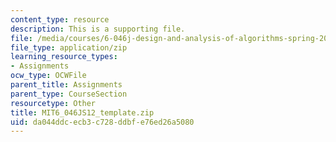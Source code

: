 ```yaml
---
content_type: resource
description: This is a supporting file.
file: /media/courses/6-046j-design-and-analysis-of-algorithms-spring-2012/da044ddcecb3c728ddbfe76ed26a5080_MIT6_046JS12_template.zip
file_type: application/zip
learning_resource_types:
- Assignments
ocw_type: OCWFile
parent_title: Assignments
parent_type: CourseSection
resourcetype: Other
title: MIT6_046JS12_template.zip
uid: da044ddc-ecb3-c728-ddbf-e76ed26a5080
---
```

